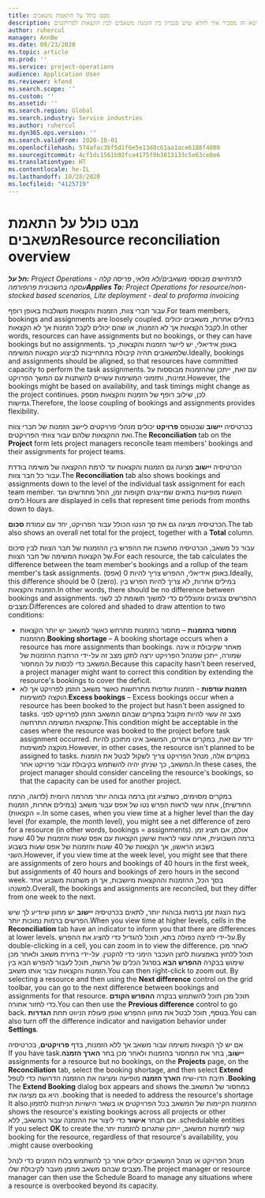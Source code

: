 ```yaml
---
title: מבט כולל על התאמת משאבים
description: נושא זה מסביר איך לוודא שיש סנכרון בין הזמנת משאבים לבין הקצאות‬ לפרויקטים.
author: ruhercul
manager: AnnBe
ms.date: 09/23/2020
ms.topic: article
ms.prod: ''
ms.service: project-operations
audience: Application User
ms.reviewer: kfend
ms.search.scope: ''
ms.custom: ''
ms.assetid: ''
ms.search.region: Global
ms.search.industry: Service industries
ms.author: ruhercul
ms.dyn365.ops.version: ''
ms.search.validFrom: 2020-10-01
ms.openlocfilehash: 574afac3bf5d1f6e5e13d8c61aa1ace6188f4008
ms.sourcegitcommit: 4cf1dc1561b92fca4175f0b3813133c5e63ce8e6
ms.translationtype: HT
ms.contentlocale: he-IL
ms.lasthandoff: 10/28/2020
ms.locfileid: "4125719"
---
```

# <a name="resource-reconciliation-overview"></a><span data-ttu-id="f3c4a-103">מבט כולל על התאמת משאבים</span><span class="sxs-lookup"><span data-stu-id="f3c4a-103">Resource reconciliation overview</span></span>

<span data-ttu-id="f3c4a-104">_**חל על:** Project Operations לתרחישים מבוססי משאבים/לא מלאי, פריסה קלה - עסקה בחשבונית פרופורמה_</span><span class="sxs-lookup"><span data-stu-id="f3c4a-104">_**Applies To:** Project Operations for resource/non-stocked based scenarios, Lite deployment - deal to proforma invoicing_</span></span>

<span data-ttu-id="f3c4a-105">עבור חברי צוות, הזמנות והקצאות משולבות באופן רופף.</span><span class="sxs-lookup"><span data-stu-id="f3c4a-105">For team members, bookings and assignments are loosely coupled.</span></span> <span data-ttu-id="f3c4a-106">במילים אחרות, משאבים יכולים לקבל הקצאות אך לא הזמנות, או שהם יכולים לקבל הזמנות אך לא הקצאות.</span><span class="sxs-lookup"><span data-stu-id="f3c4a-106">In other words, resources can have assignments but no bookings, or they can have bookings but no assignments.</span></span> <span data-ttu-id="f3c4a-107">באופן אידיאלי, יש ליישר הזמנות והקצאות, כך שלמשאבים תהיה קיבולת בהתחייבות לביצוע הקצאות המשימה.</span><span class="sxs-lookup"><span data-stu-id="f3c4a-107">Ideally, bookings and assignments should be aligned, so that resources have committed capacity to perform the task assignments.</span></span> <span data-ttu-id="f3c4a-108">עם זאת, ייתכן שההזמנות מבוססות על זמינות, ותזמוני המשימות עשויים להשתנות עם המשך הפרויקט.</span><span class="sxs-lookup"><span data-stu-id="f3c4a-108">However, the bookings might be based on availability, and task timings might change as the project continues.</span></span> <span data-ttu-id="f3c4a-109">לכן, שילוב רופף של הזמנות והקצאות מספק גמישות.</span><span class="sxs-lookup"><span data-stu-id="f3c4a-109">Therefore, the loose coupling of bookings and assignments provides flexibility.</span></span>

<span data-ttu-id="f3c4a-110">בכרטיסיה **יישוב‬** שבטופס **פרויקט** יכולים מנהלי פרויקטים ליישב הזמנות של חברי צוות ואת ההקצאות שלהם עבור צוותי הפרויקטים.</span><span class="sxs-lookup"><span data-stu-id="f3c4a-110">The **Reconciliation** tab on the **Project** form lets project managers reconcile team members' bookings and their assignments for project teams.</span></span>

<span data-ttu-id="f3c4a-111">הכרטיסיה **יישוב** מציגה גם הזמנות והקצאות עד לרמת ההקצאה של משימה בודדת עבור כל חבר צוות.</span><span class="sxs-lookup"><span data-stu-id="f3c4a-111">The **Reconciliation** tab also shows bookings and assignments down to the level of the individual task assignment for each team member.</span></span> <span data-ttu-id="f3c4a-112">השעות מופיעות בתאים שמייצגים תקופות זמן, החל מחודשים ועד לימים.</span><span class="sxs-lookup"><span data-stu-id="f3c4a-112">Hours are displayed in cells that represent time periods from months down to days.</span></span>

<span data-ttu-id="f3c4a-113">הכרטיסיה מציגה גם את סך הנטו הכולל עבור הפרויקט, יחד עם עמודת **סכום**.</span><span class="sxs-lookup"><span data-stu-id="f3c4a-113">The tab also shows an overall net total for the project, together with a **Total** column.</span></span>

<span data-ttu-id="f3c4a-114">עבור כל משאב, הכרטיסיה מחשבת את ההפרש בין ההזמנות של חבר הצוות לבין סיכום של הקצאות המשימה של חבר הצוות.</span><span class="sxs-lookup"><span data-stu-id="f3c4a-114">For each resource, the tab calculates the difference between the team member's bookings and a rollup of the team member's task assignments.</span></span> <span data-ttu-id="f3c4a-115">באופן אידיאלי, ההפרש צריך להיות 0 (אפס).</span><span class="sxs-lookup"><span data-stu-id="f3c4a-115">Ideally, this difference should be 0 (zero).</span></span> <span data-ttu-id="f3c4a-116">במילים אחרות, לא צריך להיות הפרש בין הזמנות והקצאות.</span><span class="sxs-lookup"><span data-stu-id="f3c4a-116">In other words, there should be no difference between bookings and assignments.</span></span> <span data-ttu-id="f3c4a-117">ההפרשים צבועים ומוצללים כדי למשוך תשומת לב לשני מצבים:</span><span class="sxs-lookup"><span data-stu-id="f3c4a-117">Differences are colored and shaded to draw attention to two conditions:</span></span>

- <span data-ttu-id="f3c4a-118">**מחסור בהזמנות** – מחסור בהזמנות מתרחש כאשר למשאב יש יותר הקצאות מהזמנות.</span><span class="sxs-lookup"><span data-stu-id="f3c4a-118">**Booking shortage** – A booking shortage occurs when a resource has more assignments than bookings.</span></span> <span data-ttu-id="f3c4a-119">מאחר שקיבולת זו אינה שמורה, ייתכן שמנהל הפרויקט ירצה לתקן מצב זה על-ידי הרחבת ההזמנות של המשאב כדי לכסות על המחסור.</span><span class="sxs-lookup"><span data-stu-id="f3c4a-119">Because this capacity hasn't been reserved, a project manager might want to correct this condition by extending the resource's bookings to cover the deficit.</span></span>
- <span data-ttu-id="f3c4a-120">**הזמנות עודפות** - הזמנות עודפות מתרחשות כאשר משאב הוזמן לפרויקט אך לא הוקצה למשימות.</span><span class="sxs-lookup"><span data-stu-id="f3c4a-120">**Excess bookings** – Excess bookings occur when a resource has been booked to the project but hasn't been assigned to tasks.</span></span> <span data-ttu-id="f3c4a-121">מצב זה עשוי להיות מקובל במקרים שבהם המשאב הוזמן לפרויקט לפני שהקצאת המשימה התרחשה.</span><span class="sxs-lookup"><span data-stu-id="f3c4a-121">This condition might be acceptable in the cases where the resource was booked to the project before task assignment occurred.</span></span> <span data-ttu-id="f3c4a-122">יחד עם זאת, במקרים אחרים, המשאב אינו מתוכנן להיות מוקצה למשימות.</span><span class="sxs-lookup"><span data-stu-id="f3c4a-122">However, in other cases, the resource isn't planned to be assigned to tasks.</span></span> <span data-ttu-id="f3c4a-123">במקרים אלה, מנהל הפרויקט צריך לשקול לבטל את הזמנות המשאב, כך שניתן יהיה להשתמש בקיבולת עבור פרויקט אחר.</span><span class="sxs-lookup"><span data-stu-id="f3c4a-123">In these cases, the project manager should consider canceling the resource's bookings, so that the capacity can be used for another project.</span></span>

<span data-ttu-id="f3c4a-124">במקרים מסוימים, כשתציג זמן ברמה גבוהה יותר מהרמה היומית (לדוגה, הרמה החודשית), אתה עשוי לראות הפרש נטו של אפס עבור משאב (במילים אחרות, הזמנות = הקצאות).</span><span class="sxs-lookup"><span data-stu-id="f3c4a-124">In some cases, when you view time at a higher level than the day level (for example, the month level), you might see a net difference of zero for a resource (in other words, bookings = assignments).</span></span> <span data-ttu-id="f3c4a-125">אולם, אם תציג זמן ברמה השבועית, אתה עשוי לראות שישנן הקצאות עם אפס שעות והזמנות של 40 שעות בשבוע הראשון, אך הקצאות של 40 שעות והזמנות של אפס שעות בשבוע השני.</span><span class="sxs-lookup"><span data-stu-id="f3c4a-125">However, if you view time at the week level, you might see that there are assignments of zero hours and bookings of 40 hours in the first week, but assignments of 40 hours and bookings of zero hours in the second week.</span></span> <span data-ttu-id="f3c4a-126">בסך הכל, ההזמנות וההקצאות מיושבות, אך הן משתנות משבוע אחד למשנהו.</span><span class="sxs-lookup"><span data-stu-id="f3c4a-126">Overall, the bookings and assignments are reconciled, but they differ from one week to the next.</span></span>

<span data-ttu-id="f3c4a-127">בעת הצגת זמן ברמות גבוהות יותר, לתאים בכרטיסיה **יישוב** יש מחוון שיודיע לך שיש הפרשים ברמות נמוכות יותר.</span><span class="sxs-lookup"><span data-stu-id="f3c4a-127">When you view time at higher levels, cells in the **Reconciliation** tab have an indicator to inform you that there are differences at lower levels.</span></span> <span data-ttu-id="f3c4a-128">על-ידי לחיצה כפולה בתא, תוכל להגדיל כדי להציג את ההפרש.</span><span class="sxs-lookup"><span data-stu-id="f3c4a-128">By double-clicking in a cell, you can zoom in to view the difference.</span></span> <span data-ttu-id="f3c4a-129">לאחר מכן תוכל ללחוץ באמצעות לחצן העכבר הימני כדי להקטין. על-ידי בחירת משאב ולאחר מכן שימוש בבקרה **ההפרש הבא** בסרגל הכלים של הרשת, תוכל לעבור להפרש הבא בין הזמנות והקצאות עבור אותו משאב.</span><span class="sxs-lookup"><span data-stu-id="f3c4a-129">You can then right-click to zoom out. By selecting a resource and then using the **Next difference** control on the grid toolbar, you can go to the next difference between bookings and assignments for that resource.</span></span> <span data-ttu-id="f3c4a-130">תוכל מכן תוכל להשתמש בבקרה **ההפרש הקודם** כדי לחזור אחורה.</span><span class="sxs-lookup"><span data-stu-id="f3c4a-130">You can then use the **Previous difference** control to go back.</span></span> <span data-ttu-id="f3c4a-131">בנוסף, תוכל לבטל את מחוון ההפרש ואופן פעולת הניווט תחת **הגדרות**.</span><span class="sxs-lookup"><span data-stu-id="f3c4a-131">You can also turn off the difference indicator and navigation behavior under **Settings**.</span></span>


<span data-ttu-id="f3c4a-132">אם יש לך הקצאות משימה עבור משאב אך ללא הזמנות, בדף **פרויקטים**, בכרטיסיה **יישוב**, בחר את המחסור בהזמנות ולאחר מכן בחר **‏‫הארך הזמנה**.</span><span class="sxs-lookup"><span data-stu-id="f3c4a-132">If you have task assignments for a resource but no bookings, on the **Projects** page, on the **Reconciliation** tab, select the booking shortage, and then select **Extend Booking**.</span></span> <span data-ttu-id="f3c4a-133">תיבת הדו-שיח **‏‫הארך הזמנה** מופיעה ומציגה את ההזמנה הדרושה כדי לטפל במחסור של המשאב.</span><span class="sxs-lookup"><span data-stu-id="f3c4a-133">The **Extend Booking** dialog box appears and shows the booking that is needed to address the resource's shortage.</span></span> <span data-ttu-id="f3c4a-134">היא גם מציגה את ההזמנות הקיימות של המשאב בכל הפרויקטים או בשאר הישויות הניתנות לתזמון.</span><span class="sxs-lookup"><span data-stu-id="f3c4a-134">It also shows the resource's existing bookings across all projects or other schedulable entities.</span></span> <span data-ttu-id="f3c4a-135">אם תבחר **אישור** כדי ליצור את ההזמנה עבור המשאב, ללא קשר לזמינות המשאב, ייתכן שתגרום להזמנת יתר.</span><span class="sxs-lookup"><span data-stu-id="f3c4a-135">If you select **OK** to create the booking for the resource, regardless of that resource's availability, you might cause overbooking.</span></span>

<span data-ttu-id="f3c4a-136">מנהל הפרויקט או מנהל המשאבים יכולים אחר כך להשתמש בלוח הזמנים כדי לנהל מצבים שבהם משאב מוזמן מעבר לקיבולת שלו.</span><span class="sxs-lookup"><span data-stu-id="f3c4a-136">The project manager or resource manager can then use the Schedule Board to manage any situations where a resource is overbooked beyond its capacity.</span></span>

